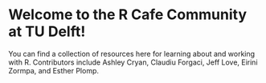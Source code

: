 # Welcome to the R Cafe Community at TU Delft!

You can find a collection of resources here for learning about and working with R. Contributors include Ashley Cryan, Claudiu Forgaci, Jeff Love, Eirini Zormpa, and Esther Plomp. 
